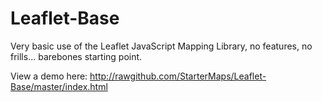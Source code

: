 Leaflet-Base
===============
Very basic use of the Leaflet JavaScript Mapping Library, no features, no frills... barebones starting point.

View a demo here: <http://rawgithub.com/StarterMaps/Leaflet-Base/master/index.html>